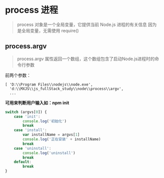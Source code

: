 # process 进程
> process 对象是一个全局变量，它提供当前 Node.js 进程的有关信息
> 因为是全局变量，无需使用 require()

## process.argv
> process.argv 属性返回一个数组，这个数组包含了启动Node.js进程时的命令行参数

前两个参数：
```
[ 'D:\\Program Files\\nodejs\\node.exe',
  'd:\\MXJS\\js_fullStack_study\\node\\process\\argv',
  ...
```

**可用来判断用户输入如：npm init**
```js
switch (argvs[0]) {
    case 'init':
        console.log('初始化')
        break
    case 'install':
        var installName = argvs[1]
        console.log('正在安装' + installName)
        break
    case 'uninstall':
        console.log('uninstall')
        break
    default:
        break
}
```